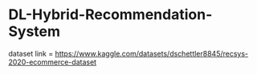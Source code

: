 # DL-Hybrid-Recommendation-System
dataset link = https://www.kaggle.com/datasets/dschettler8845/recsys-2020-ecommerce-dataset
